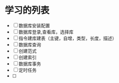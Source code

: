 # 学习的列表

- [ ] 数据库安装配置
- [ ] 数据库登录,查看库，选择库
- [ ] 指令建库建表（主键，自增，类型，长度，描述）
- [ ] 数据库查询
- [ ] 创建范式
- [ ] 创建索引
- [ ] 数据库事务
- [ ] 定时任务
- [ ] 